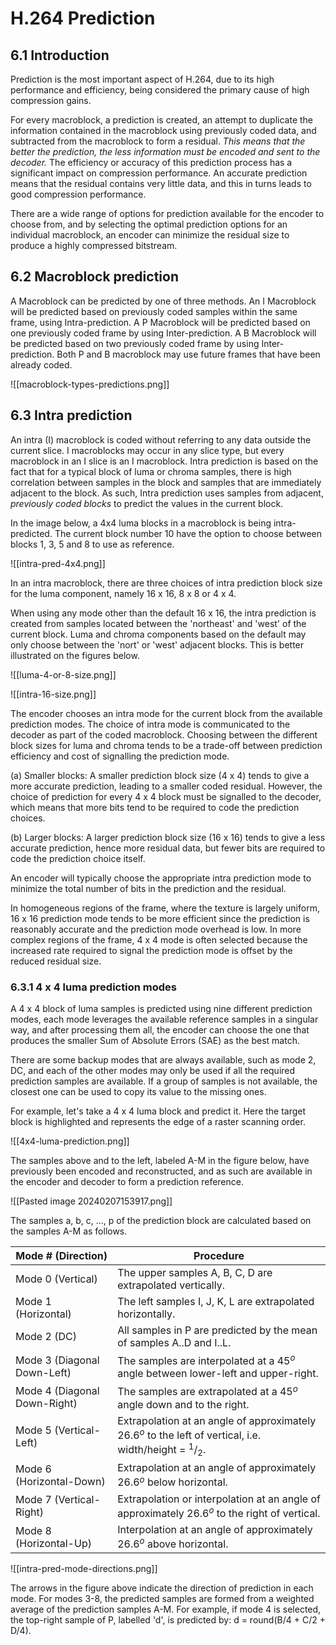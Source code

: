 # H.264 Prediction

## 6.1 Introduction

Prediction is the most important aspect of H.264, due to its high performance and efficiency, being considered the primary cause of high compression gains.

For every macroblock, a prediction is created, an attempt to duplicate the information contained in the macroblock using previously coded data, and subtracted from the macroblock to form a residual. *This means that the better the prediction, the less information must be encoded and sent to the decoder.* The efficiency or accuracy of this prediction process has a significant impact on compression performance. An accurate prediction means that the residual contains very little data, and this in turns leads to good compression performance.

There are a wide range of options for prediction available for the encoder to choose from, and by selecting the optimal prediction options for an individual macroblock, an encoder can minimize the residual size to produce a highly compressed bitstream.

## 6.2 Macroblock prediction

A Macroblock can be predicted by one of three methods. An I Macroblock will be predicted based on previously coded samples within the same frame, using Intra-prediction. A P Macroblock will be predicted based on one previously coded frame by using Inter-prediction. A B Macroblock will be predicted based on two previously coded frame by using Inter-prediction. Both P and B macroblock may use future frames that have been already coded.

![[macroblock-types-predictions.png]]

## 6.3 Intra prediction

An intra (I) macroblock is coded without referring to any data outside the current slice. I macroblocks may occur in any slice type, but every macroblock in an I slice is an I macroblock. Intra prediction is based on the fact that for a typical block of luma or chroma samples, there is high correlation between samples in the block and samples that are immediately adjacent to the block. As such, Intra prediction uses samples from adjacent, *previously coded blocks* to predict the values in the current block.

In the image below, a 4x4 luma blocks in a macroblock is being intra-predicted. The current block number 10 have the option to choose between blocks 1, 3, 5 and 8 to use as reference.

![[intra-pred-4x4.png]]

In an intra macroblock, there are three choices of intra prediction block size for the luma component, namely 16 x 16, 8 x 8 or 4 x 4. 

When using any mode other than the default 16 x 16, the intra prediction is created from samples located between the 'northeast' and 'west' of the current block. Luma and chroma components based on the default may only choose between the 'nort' or 'west' adjacent blocks. This is better illustrated on the figures below.

![[luma-4-or-8-size.png]]

![[intra-16-size.png]]

The encoder chooses an intra mode for the current block from the available prediction modes. The choice of intra mode is communicated to the decoder as part of the coded macroblock. Choosing between the different block sizes for luma and chroma tends to be a trade-off between prediction efficiency and cost of signalling the prediction mode.

(a) Smaller blocks: A smaller prediction block size (4 x 4) tends to give a more accurate prediction, leading to a smaller coded residual. However, the choice of prediction for every 4 x 4 block must be signalled to the decoder, which means that more bits tend to be required to code the prediction choices.

(b) Larger blocks: A larger prediction block size (16 x 16) tends to give a less accurate prediction, hence more residual data, but fewer bits are required to code the prediction choice itself.

An encoder will typically choose the appropriate intra prediction mode to minimize the total number of bits in the prediction and the residual.

In homogeneous regions of the frame, where the texture is largely uniform, 16 x 16 prediction mode tends to be more efficient since the prediction is reasonably accurate and the prediction mode overhead is low. In more complex regions of the frame, 4 x 4 mode is often selected because the increased rate required to signal the prediction mode is offset by the reduced residual size.

### 6.3.1 4 x 4 luma prediction modes

A 4 x 4 block of luma samples is predicted using nine different prediction modes, each mode leverages the available reference samples in a singular way, and after processing them all, the encoder can choose the one that produces the smaller Sum of Absolute Errors (SAE) as the best match.

There are some backup modes that are always available, such as mode 2, DC, and each of the other modes may only be used if all the required prediction samples are available. If a group of samples is not available, the closest one can be used to copy its value to the missing ones.

For example, let's take a 4 x 4 luma block and predict it. Here the target block is highlighted and represents the edge of a raster scanning order.

![[4x4-luma-prediction.png]]

The samples above and to the left, labeled A-M in the figure below, have previously been encoded and reconstructed, and as such are available in the encoder and decoder to form a prediction reference.

![[Pasted image 20240207153917.png]]

The samples a, b, c, ..., p of the prediction block are calculated based on the samples A-M as follows.

| Mode # (Direction)           | Procedure                                                                                                 |
| ---------------------------- | --------------------------------------------------------------------------------------------------------- |
| Mode 0 (Vertical)            | The upper samples A, B, C, D are extrapolated vertically.                                                 |
| Mode 1 (Horizontal)          | The left samples I, J, K, L are extrapolated horizontally.                                                |
| Mode 2 (DC)                  | All samples in P are predicted by the mean of samples A..D and I..L.                                      |
| Mode 3 (Diagonal Down-Left)  | The samples are interpolated at a 45$^o$ angle between lower-left and upper-right.                        |
| Mode 4 (Diagonal Down-Right) | The samples are extrapolated at a 45$^o$ angle down and to the right.                                     |
| Mode 5 (Vertical-Left)       | Extrapolation at an angle of approximately 26.6$^o$ to the left of vertical, i.e. width/height = $^1/_2$. |
| Mode 6 (Horizontal-Down)     | Extrapolation at an angle of approximately 26.6$^o$ below horizontal.                                     |
| Mode 7 (Vertical-Right)      | Extrapolation or interpolation at an angle of approximately 26.6$^o$ to the right of vertical.            |
| Mode 8 (Horizontal-Up)       | Interpolation at an angle of approximately 26.6$^o$ above horizontal.                                     |

![[intra-pred-mode-directions.png]]

The arrows in the figure above indicate the direction of prediction in each mode. For modes 3-8, the predicted samples are formed from a weighted average of the prediction samples A-M. For example, if mode 4 is selected, the top-right sample of P, labelled 'd', is predicted by: d = round(B/4 + C/2 + D/4).
